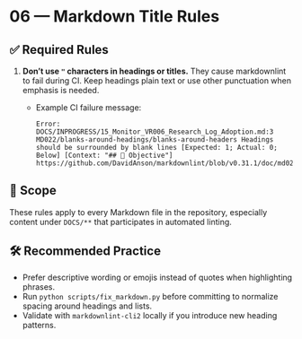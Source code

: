# 06 — Markdown Title Rules

## ✅ Required Rules

1. **Don’t use `"` characters in headings or titles.** They cause markdownlint to fail during CI. Keep headings plain text or use other punctuation when emphasis is needed.
   - Example CI failure message:

     ```text
     Error: DOCS/INPROGRESS/15_Monitor_VR006_Research_Log_Adoption.md:3 MD022/blanks-around-headings/blanks-around-headers Headings should be surrounded by blank lines [Expected: 1; Actual: 0; Below] [Context: "## 🎯 Objective"] https://github.com/DavidAnson/markdownlint/blob/v0.31.1/doc/md022.md
     ```

## 📌 Scope

These rules apply to every Markdown file in the repository, especially content under `DOCS/**` that participates in automated linting.

## 🛠 Recommended Practice

- Prefer descriptive wording or emojis instead of quotes when highlighting phrases.
- Run `python scripts/fix_markdown.py` before committing to normalize spacing around headings and lists.
- Validate with `markdownlint-cli2` locally if you introduce new heading patterns.
